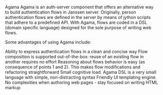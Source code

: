 Agama
Agama is an auth-server component that offers an alternative way to build authentication flows in Janssen server. Originally, person authentication flows are defined in the server by means of jython scripts that adhere to a predefined API. With Agama, flows are coded in a DSL (domain specific language) designed for the sole purpose of writing web flows.

Some advantages of using Agama include:

Ability to express authentication flows in a clean and concise way
Flow composition is supported out-of-the-box: reuse of an existing flow in another requires no effort
Reasoning about flows behavior is easy (as consequence of points 1 and 2). This makes flow modifications and refactoring straightforward
Small cognitive load. Agama DSL is a very small language with simple, non-distracting syntax
Friendly UI templating engine. No complexities when authoring web pages - stay focused on writing HTML markup

